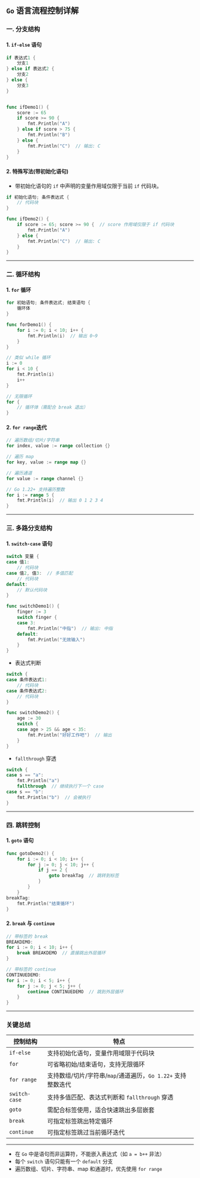 ## `Go` 语言流程控制详解

### 一. 分支结构

#### 1. `if-else` 语句

```go
if 表达式1 {
    分支1
} else if 表达式2 {
    分支2
} else {
    分支3
}


func ifDemo1() {
    score := 65
    if score >= 90 {
        fmt.Println("A")
    } else if score > 75 {
        fmt.Println("B")
    } else {
        fmt.Println("C")  // 输出: C
    }
}
```

#### 2. 特殊写法(带初始化语句)
- 带初始化语句的 `if` 中声明的变量作用域仅限于当前 `if` 代码块。

```go
if 初始化语句; 条件表达式 {
    // 代码块
}

func ifDemo2() {
    if score := 65; score >= 90 {  // score 作用域仅限于 if 代码块
        fmt.Println("A")
    } else {
        fmt.Println("C")  // 输出: C
    }
}
```
---

### 二. 循环结构

#### 1. `for` 循环

```go
for 初始语句; 条件表达式; 结束语句 {
    循环体
}

func forDemo1() {
    for i := 0; i < 10; i++ {
        fmt.Println(i)  // 输出 0~9
    }
}

// 类似 while 循环
i := 0
for i < 10 {
    fmt.Println(i)
    i++
}

// 无限循环
for {
    // 循环体（需配合 break 退出）
}
```

#### 2. `for range`迭代

```go
// 遍历数组/切片/字符串
for index, value := range collection {}

// 遍历 map
for key, value := range map {}

// 遍历通道
for value := range channel {}

// Go 1.22+ 支持遍历整数
for i := range 5 {
    fmt.Println(i)  // 输出 0 1 2 3 4
}
```
---

### 三. 多路分支结构

#### 1. `switch-case` 语句
```go
switch 变量 {
case 值1:
    // 代码块
case 值2, 值3:  // 多值匹配
    // 代码块
default:
    // 默认代码块
}

func switchDemo1() {
    finger := 3
    switch finger {
    case 3:
        fmt.Println("中指")  // 输出: 中指
    default:
        fmt.Println("无效输入")
    }
}
```


- 表达式判断
```go
switch {
case 条件表达式1:
    // 代码块
case 条件表达式2:
    // 代码块
}

func switchDemo2() {
    age := 30
    switch {
    case age > 25 && age < 35:
        fmt.Println("好好工作吧")  // 输出
    }
}
```

- `fallthrough` 穿透
```go
switch {
case s == "a":
    fmt.Println("a")
    fallthrough  // 继续执行下一个 case
case s == "b":
    fmt.Println("b")  // 会被执行
}
```

---

### 四. 跳转控制

#### 1. `goto` 语句
```go
func gotoDemo2() {
    for i := 0; i < 10; i++ {
        for j := 0; j < 10; j++ {
            if j == 2 {
                goto breakTag  // 跳转到标签
            }
        }
    }
breakTag:
    fmt.Println("结束循环")
}
```

#### 2. `break` 与 `continue`
```go
// 带标签的 break
BREAKDEMO:
for i := 0; i < 10; i++ {
    break BREAKDEMO  // 直接跳出外层循环
}

// 带标签的 continue
CONTINUEDEMO:
for i := 0; i < 5; i++ {
    for j := 0; j < 5; j++ {
        continue CONTINUEDEMO  // 跳到外层循环
    }
}
```

---

### 关键总结

| 控制结构       | 特点                                                                 |
|----------------|----------------------------------------------------------------------|
| `if-else`      | 支持初始化语句，变量作用域限于代码块                                 |
| `for`          | 可省略初始/结束语句，支持无限循环                                   |
| `for range`    | 支持数组/切片/字符串/`map`/通道遍历，`Go 1.22+` 支持整数迭代             |
| `switch-case`  | 支持多值匹配、表达式判断和 `fallthrough` 穿透                       |
| `goto`         | 需配合标签使用，适合快速跳出多层嵌套                                |
| `break`        | 可指定标签跳出特定循环                                              |
| `continue`     | 可指定标签跳过当前循环迭代                                          |

---

- 在 `Go` 中是语句而非运算符，不能嵌入表达式（如 `a = b++` 非法）
- 每个 `switch` 语句只能有一个 `default` 分支
- 遍历数组、切片、字符串、map 和通道时，优先使用 `for range`

